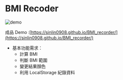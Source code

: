 # BMI Recoder

![demo](https://i.imgur.com/zJknWfd.png)

成品 Demo :[https://sinlin0908.github.io/BMI_recorder/](https://sinlin0908.github.io/BMI_recorder/)

- 基本功能需求：
  - 計算 BMI
  - 判斷 BMI 範圍
  - 變更結果顏色
  - 利用 LocalStorage 紀錄資料
